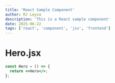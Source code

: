 ```yaml
---
title: 'React Sample Component'
author: RJ Leyva
description: 'This is a React sample component'
date: 2025-06-22
tags: ['react', 'component', 'jsx', 'frontend']
---
```


# Hero.jsx

```jsx
const Hero = () => {
  return <>Hero</>;
};
```
